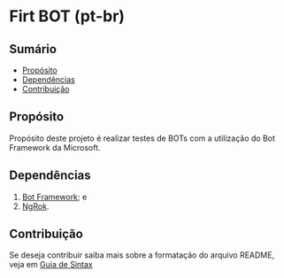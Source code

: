 # Firt BOT (pt-br)

## Sumário
* [Propósito](#propósito)
* [Dependências](#dependências)
* [Contribuição](#contribuição)

## Propósito
Propósito deste projeto é realizar testes de BOTs com a utilização do Bot Framework da Microsoft.

## Dependências
1.	[Bot Framework](https://github.com/Microsoft/BotFramework-Emulator); e
2.	[NgRok](https://ngrok.com).


## Contribuição
Se deseja contribuir saiba mais sobre a formatação do arquivo README, veja em [Guia de Sintax](https://docs.microsoft.com/en-us/vsts/project/wiki/markdown-guidance?view=vsts)
